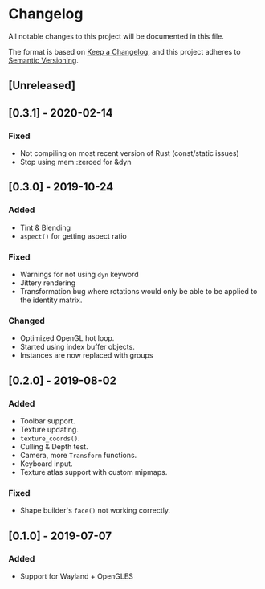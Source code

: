 # Changelog
All notable changes to this project will be documented in this file.

The format is based on [Keep a Changelog](https://keepachangelog.com/en/1.0.0/),
and this project adheres to [Semantic Versioning](https://code.plopgrizzly.com/semver/).

## [Unreleased]

## [0.3.1] - 2020-02-14
### Fixed
- Not compiling on most recent version of Rust (const/static issues)
- Stop using mem::zeroed for &dyn

## [0.3.0] - 2019-10-24
### Added
- Tint & Blending
- `aspect()` for getting aspect ratio

### Fixed
- Warnings for not using `dyn` keyword
- Jittery rendering
- Transformation bug where rotations would only be able to be applied to
  the identity matrix.

### Changed
- Optimized OpenGL hot loop.
- Started using index buffer objects.
- Instances are now replaced with groups

## [0.2.0] - 2019-08-02
### Added
- Toolbar support.
- Texture updating.
- `texture_coords()`.
- Culling & Depth test.
- Camera, more `Transform` functions.
- Keyboard input.
- Texture atlas support with custom mipmaps.

### Fixed
- Shape builder's `face()` not working correctly.

## [0.1.0] - 2019-07-07
### Added
- Support for Wayland + OpenGLES
